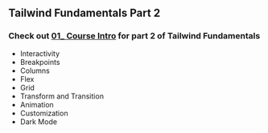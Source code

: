 ## Tailwind Fundamentals Part 2

### Check out [01_ Course Intro](../01_CourseIntro/) for part 2 of Tailwind Fundamentals
- Interactivity
- Breakpoints
- Columns
- Flex
- Grid
- Transform and Transition
- Animation
- Customization
- Dark Mode